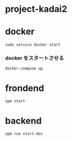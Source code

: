 # project-kadai2

# docker
```sudo service docker start```<br>
### docker をスタートさせる<br>
```docker-compose up```<br>

# frondend
```npm start```

# backend
```npm run start:dev```
